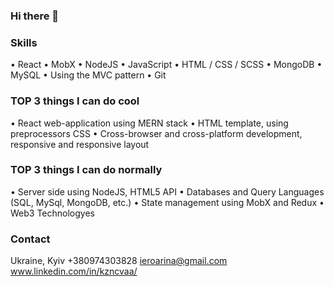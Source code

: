 ### Hi there 👋

<!--
**kzncvaa/kzncvaa** is a ✨ _special_ ✨ repository because its `README.md` (this file) appears on your GitHub profile.

Here are some ideas to get you started:

- 🔭 I’m currently working on ...
- 🌱 I’m currently learning ...
- 👯 I’m looking to collaborate on ...
- 🤔 I’m looking for help with ...
- 💬 Ask me about ...
- 📫 How to reach me: ...
- 😄 Pronouns: ...
- ⚡ Fun fact: ...
-->


### Skills
• React
• MobX
• NodeJS
• JavaScript
• HTML / CSS / SCSS
• MongoDB
• MySQL
• Using the MVC pattern • Git



### TOP 3 things I can do cool
• React web-application using MERN stack
• HTML template, using preprocessors CSS
• Cross-browser and cross-platform development, responsive and
responsive layout

### TOP 3 things I can do normally
• Server side using NodeJS, HTML5 API
• Databases and Query Languages (SQL, MySql, MongoDB, etc.)
• State management using MobX and Redux
• Web3 Technologyes

### Contact
Ukraine, Kyiv 
+380974303828 
ieroarina@gmail.com 
www.linkedin.com/in/kzncvaa/
